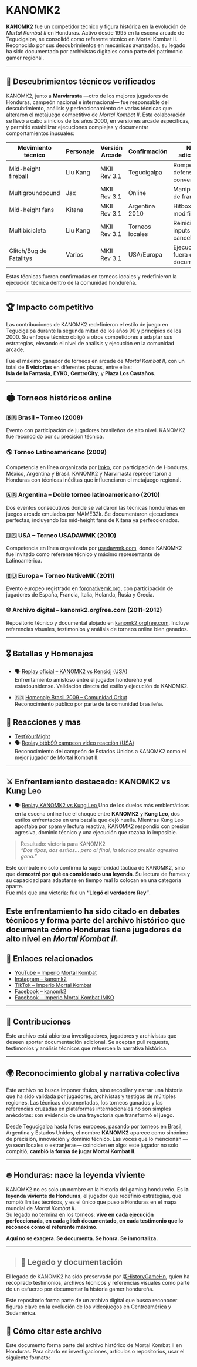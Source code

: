 # KANOMK2

**KANOMK2** fue un competidor técnico y figura histórica en la evolución de *Mortal Kombat II* en Honduras. Activo desde 1995 en la escena arcade de Tegucigalpa, se consolidó como referente técnico en Mortal Kombat II. Reconocido por sus descubrimientos en mecánicas avanzadas, su legado ha sido documentado por archivistas digitales como parte del patrimonio gamer regional.

---

## 🧬 Descubrimientos técnicos verificados

KANOMK2, junto a **Marvirrasta** —otro de los mejores jugadores de Honduras, campeón nacional e internacional— fue responsable del descubrimiento, análisis y perfeccionamiento de varias técnicas que alteraron el metajuego competitivo de *Mortal Kombat II*. Esta colaboración se llevó a cabo a inicios de los años 2000, en versiones arcade específicas, y permitió estabilizar ejecuciones complejas y documentar comportamientos inusuales:

| Movimiento técnico                  | Personaje     | Versión Arcade | Confirmación        | Notas adicionales                      |
|------------------------------------|---------------|----------------|---------------------|----------------------------------------|
| Mid-height fireball                | Liu Kang      | MKII Rev 3.1   | Tegucigalpa         | Rompe defensas convencionales          |
| Multigroundpound                   | Jax           | MKII Rev 3.1   | Online              | Manipulación de frames                 |
| Mid-height fans                    | Kitana        | MKII Rev 3.1   | Argentina 2010      | Hitboxes modificados                   |
| Multibicicleta                     | Liu Kang      | MKII Rev 3.1   | Torneos locales     | Reinicio de inputs y cancelación       |
| Glitch/Bug de Fatalitys           | Varios        | MKII Rev 3.1   | USA/Europa          | Ejecuciones fuera de rango documentadas|

Estas técnicas fueron confirmadas en torneos locales y redefinieron la ejecución técnica dentro de la comunidad hondureña.

---

## 🏆 Impacto competitivo

Las contribuciones de KANOMK2 redefinieron el estilo de juego en Tegucigalpa durante la segunda mitad de los años 90 y principios de los 2000. Su enfoque técnico obligó a otros competidores a adaptar sus estrategias, elevando el nivel de análisis y ejecución en la comunidad arcade.

Fue el máximo ganador de torneos en arcade de *Mortal Kombat II*, con un total de **8 victorias** en diferentes plazas, entre ellas:  
**Isla de la Fantasía**, **EYKO**, **CentroCity**, y **Plaza Los Castaños**.


---

## 🏟️ Torneos históricos online

### 🇧🇷 Brasil – Torneo (2008)  
Evento con participación de jugadores brasileños de alto nivel. KANOMK2 fue reconocido por su precisión técnica.

### 🌎 Torneo Latinoamericano (2009)  
Competencia en línea organizada por [Imko](https://imko.superforo.net), con participación de Honduras, México, Argentina y Brasil. KANOMK2 y Marvirrasta representaron a Honduras con técnicas inéditas que influenciaron el metajuego regional.

### 🇦🇷 Argentina – Doble torneo latinoamericano (2010)  
Dos eventos consecutivos donde se validaron las técnicas hondureñas en juegos arcade emulados por MAME32k. Se documentaron ejecuciones perfectas, incluyendo los mid-height fans de Kitana ya perfeccionados.

### 🇺🇸 USA – Torneo USADAWMK (2010)  
Competencia en línea organizada por [usadawmk.com](https://usadawmk.com), donde KANOMK2 fue invitado como referente técnico y máximo representante de Latinoamérica.

### 🇪🇺 Europa – Torneo NativeMK (2011)  
Evento europeo registrado en [foronativemk.org](http://foronativemk.org), con participación de jugadores de España, Francia, Italia, Holanda, Rusia y Grecia.

### 🌐 Archivo digital – kanomk2.orgfree.com (2011–2012)  
Repositorio técnico y documental alojado en [kanomk2.orgfree.com](https://kanomk2.orgfree.com). Incluye referencias visuales, testimonios y análisis de torneos online bien ganados.

---

## 🎖️ Batallas y Homenajes

- 🗣️ [Replay oficial – KANOMK2 vs Kensidj (USA)](https://archive.org/details/1641344210986-7966)  
  Enfrentamiento amistoso entre el jugador hondureño y el estadounidense. Validación directa del estilo y ejecución de KANOMK2.

- 🇧🇷 [Homenaje Brasil 2009 – Comunidad Orkut](https://www.youtube.com/watch?v=iWv8BKHko04&t=20s)  
  Reconocimiento público por parte de la comunidad brasileña.

## 📣 Reacciones y mas
-    [TestYourMight](https://testyourmight.com/threads/the-elite-thread.74187/post-2678560)                                                                                         
- 🗣️ [Replay btbb99 campeon video reacción (USA)](https://www.youtube.com/watch?v=BXTbrBFh6io&t=4s)  
  Reconocimiento del campeón de Estados Unidos a KANOMK2 como el mejor jugador de Mortal Kombat II.

---
## ⚔️ Enfrentamiento destacado: KANOMK2 vs Kung Leo

- 🗣️ [Replay KANOMK2 vs Kung Leo ](https://www.youtube.com/watch?v=TMUwVdP1Xo0&t=7s)
Uno de los duelos más emblemáticos en la escena online fue el choque entre **KANOMK2** y **Kung Leo**, dos estilos enfrentados en una batalla que dejó huella. Mientras Kung Leo apostaba por spam y lectura reactiva, KANOMK2 respondió con presión agresiva, dominio técnico y una ejecución que rozaba lo imposible.

> Resultado: victoria para KANOMK2  
> *“Dos tipos, dos estilos... pero al final, la técnica presión agresiva gana.”*

Este combate no solo confirmó la superioridad táctica de KANOMK2, sino que **demostró por qué es considerado una leyenda**. Su lectura de frames y su capacidad para adaptarse en tiempo real lo colocan en una categoría aparte.  
Fue más que una victoria: fue un **“Llegó el verdadero Rey”**.

Este enfrentamiento ha sido citado en debates técnicos y forma parte del archivo histórico que documenta cómo Honduras tiene jugadores de alto nivel en *Mortal Kombat II*.
---



## 📎 Enlaces relacionados

- [YouTube – Imperio Mortal Kombat](https://www.youtube.com/@imperiomortalkombat)  
- [Instagram – kanomk2](https://instagram.com/kanomk2)  
- [TikTok – Imperio Mortal Kombat](https://www.tiktok.com/@imperiomortalkombat)  
- [Facebook – kanomk2](https://www.facebook.com/Kanomk2hn)  
- [Facebook – Imperio Mortal Kombat IMKO](https://www.facebook.com/ImperioMortalKombatOnline)

---

## 🧩 Contribuciones

Este archivo está abierto a investigadores, jugadores y archivistas que deseen aportar documentación adicional. Se aceptan pull requests, testimonios y análisis técnicos que refuercen la narrativa histórica.

---

## 🌍 Reconocimiento global y narrativa colectiva

Este archivo no busca imponer títulos, sino recopilar y narrar una historia que ha sido validada por jugadores, archivistas y testigos de múltiples regiones. Las técnicas documentadas, los torneos ganados y las referencias cruzadas en plataformas internacionales no son simples anécdotas: son evidencia de una trayectoria que transformó el juego.

Desde Tegucigalpa hasta foros europeos, pasando por torneos en Brasil, Argentina y Estados Unidos, el nombre **KANOMK2** aparece como sinónimo de precisión, innovación y dominio técnico. Las voces que lo mencionan —ya sean locales o extranjeras— coinciden en algo: este jugador no solo compitió, **cambió la forma de jugar Mortal Kombat II**.

---

## 🔥 Honduras: nace la leyenda viviente

KANOMK2 no es solo un nombre en la historia del gaming hondureño. Es **la leyenda viviente de Honduras**, el jugador que redefinió estrategias, que rompió límites técnicos, y es el único que puso a Honduras en el mapa mundial de *Mortal Kombat II*.  
Su legado no termina en los torneos: **vive en cada ejecución perfeccionada, en cada glitch documentado, en cada testimonio que lo reconoce como el referente máximo**.

**Aquí no se exagera. Se documenta. Se honra. Se inmortaliza.**

---
> ## 🧠 Legado y documentación

El legado de KANOMK2 ha sido preservado por [@HistoryGameHn](https://github.com/HistoryGameHn), quien ha recopilado testimonios, archivos técnicos y referencias visuales como parte de un esfuerzo por documentar la historia gamer hondureña.

Este repositorio forma parte de un archivo digital que busca reconocer figuras clave en la evolución de los videojuegos en Centroamérica y Sudamérica.

## 🧭 Cómo citar este archivo

Este documento forma parte del archivo histórico de Mortal Kombat II en Honduras. Para citarlo en investigaciones, artículos o repositorios, usar el siguiente formato:



